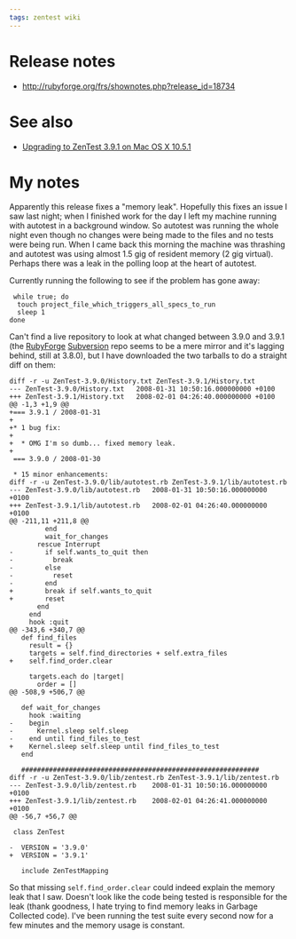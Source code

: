 ```yaml
---
tags: zentest wiki
---
```


# Release notes

-   <http://rubyforge.org/frs/shownotes.php?release_id=18734>

# See also

-   [Upgrading to ZenTest 3.9.1 on Mac OS X 10.5.1](/wiki/Upgrading_to_ZenTest_3.9.1_on_Mac_OS_X_10.5.1)

# My notes

Apparently this release fixes a "memory leak". Hopefully this fixes an issue I saw last night; when I finished work for the day I left my machine running with autotest in a background window. So autotest was running the whole night even though no changes were being made to the files and no tests were being run. When I came back this morning the machine was thrashing and autotest was using almost 1.5 gig of resident memory (2 gig virtual). Perhaps there was a leak in the polling loop at the heart of autotest.

Currently running the following to see if the problem has gone away:

     while true; do
      touch project_file_which_triggers_all_specs_to_run
      sleep 1
    done

Can't find a live repository to look at what changed between 3.9.0 and 3.9.1 (the [RubyForge](/wiki/RubyForge) [Subversion](/wiki/Subversion) repo seems to be a mere mirror and it's lagging behind, still at 3.8.0), but I have downloaded the two tarballs to do a straight diff on them:

    diff -r -u ZenTest-3.9.0/History.txt ZenTest-3.9.1/History.txt
    --- ZenTest-3.9.0/History.txt	2008-01-31 10:50:16.000000000 +0100
    +++ ZenTest-3.9.1/History.txt	2008-02-01 04:26:40.000000000 +0100
    @@ -1,3 +1,9 @@
    +=== 3.9.1 / 2008-01-31
    +
    +* 1 bug fix:
    +
    +  * OMG I'm so dumb... fixed memory leak.
    +
     === 3.9.0 / 2008-01-30

     * 15 minor enhancements:
    diff -r -u ZenTest-3.9.0/lib/autotest.rb ZenTest-3.9.1/lib/autotest.rb
    --- ZenTest-3.9.0/lib/autotest.rb	2008-01-31 10:50:16.000000000 +0100
    +++ ZenTest-3.9.1/lib/autotest.rb	2008-02-01 04:26:40.000000000 +0100
    @@ -211,11 +211,8 @@
             end
             wait_for_changes
           rescue Interrupt
    -        if self.wants_to_quit then
    -          break
    -        else
    -          reset
    -        end
    +        break if self.wants_to_quit
    +        reset
           end
         end
         hook :quit
    @@ -343,6 +340,7 @@
       def find_files
         result = {}
         targets = self.find_directories + self.extra_files
    +    self.find_order.clear

         targets.each do |target|
           order = []
    @@ -508,9 +506,7 @@

       def wait_for_changes
         hook :waiting
    -    begin
    -      Kernel.sleep self.sleep
    -    end until find_files_to_test
    +    Kernel.sleep self.sleep until find_files_to_test
       end

       ############################################################
    diff -r -u ZenTest-3.9.0/lib/zentest.rb ZenTest-3.9.1/lib/zentest.rb
    --- ZenTest-3.9.0/lib/zentest.rb	2008-01-31 10:50:16.000000000 +0100
    +++ ZenTest-3.9.1/lib/zentest.rb	2008-02-01 04:26:41.000000000 +0100
    @@ -56,7 +56,7 @@

     class ZenTest

    -  VERSION = '3.9.0'
    +  VERSION = '3.9.1'

       include ZenTestMapping

So that missing `self.find_order.clear` could indeed explain the memory leak that I saw. Doesn't look like the code being tested is responsible for the leak (thank goodness, I hate trying to find memory leaks in Garbage Collected code). I've been running the test suite every second now for a few minutes and the memory usage is constant.

